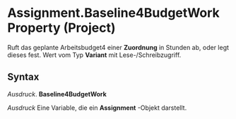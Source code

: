 
# Assignment.Baseline4BudgetWork Property (Project)

Ruft das geplante Arbeitsbudget4 einer  **Zuordnung** in Stunden ab, oder legt dieses fest. Wert vom Typ **Variant** mit Lese-/Schreibzugriff.


## Syntax

 _Ausdruck_. **Baseline4BudgetWork**

 _Ausdruck_ Eine Variable, die ein **Assignment** -Objekt darstellt.


